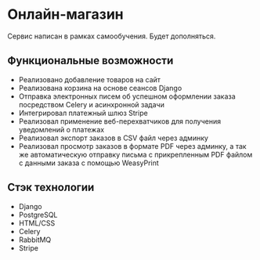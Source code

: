 # Онлайн-магазин

Сервис написан в рамках самообучения. Будет дополняться.

## Функциональные возможности

- Реализовано добавление товаров на сайт
- Реализована корзина на основе сеансов Django
- Отправка электронных писем об успешном оформлении заказа посредством Celery и асинхронной задачи  
- Интегрировал платежный шлюз Stripe 
- Реализовал применение веб-перехватчиков для получения уведомлений о платежах
- Реализовал экспорт заказов в CSV файл через админку
- Реализовал просмотр заказов в формате PDF через админку, а так же автоматическую отправку письма с прикрепленным PDF файлом с данными заказа с помощью WeasyPrint

## Стэк технологии

- Django
- PostgreSQL
- HTML/CSS
- Celery
- RabbitMQ
- Stripe